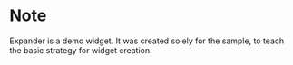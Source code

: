 ﻿# Note
Expander is a demo widget.
It was created solely for the sample, to teach the basic strategy for widget creation.